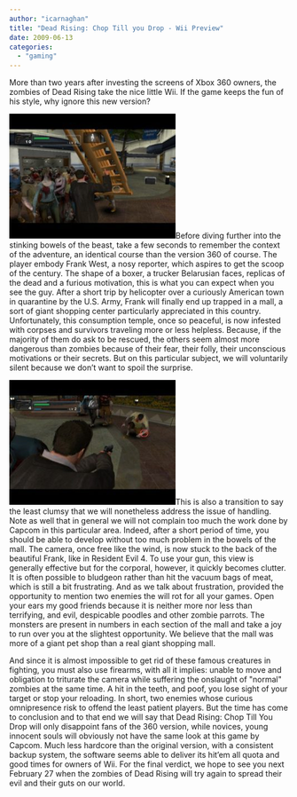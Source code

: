 ```yaml
---
author: "icarnaghan"
title: "Dead Rising: Chop Till you Drop - Wii Preview"
date: 2009-06-13
categories: 
  - "gaming"
---
```


More than two years after investing the screens of Xbox 360 owners, the zombies of Dead Rising take the nice little Wii. If the game keeps the fun of his style, why ignore this new version?

![Dead Rising.3](images/Dead-Rising.3-300x225.jpg)Before diving further into the stinking bowels of the beast, take a few seconds to remember the context of the adventure, an identical course than the version 360 of course. The player embody Frank West, a nosy reporter, which aspires to get the scoop of the century. The shape of a boxer, a trucker Belarusian faces, replicas of the dead and a furious motivation, this is what you can expect when you see the guy. After a short trip by helicopter over a curiously American town in quarantine by the U.S. Army, Frank will finally end up trapped in a mall, a sort of giant shopping center particularly appreciated in this country. Unfortunately, this consumption temple, once so peaceful, is now infested with corpses and survivors traveling more or less helpless. Because, if the majority of them do ask to be rescued, the others seem almost more dangerous than zombies because of their fear, their folly, their unconscious motivations or their secrets. But on this particular subject, we will voluntarily silent because we don’t want to spoil the surprise.

![Dead Rising.2](images/Dead-Rising.2-300x225.jpg)This is also a transition to say the least clumsy that we will nonetheless address the issue of handling. Note as well that in general we will not complain too much the work done by Capcom in this particular area. Indeed, after a short period of time, you should be able to develop without too much problem in the bowels of the mall. The camera, once free like the wind, is now stuck to the back of the beautiful Frank, like in Resident Evil 4. To use your gun, this view is generally effective but for the corporal, however, it quickly becomes clutter. It is often possible to bludgeon rather than hit the vacuum bags of meat, which is still a bit frustrating. And as we talk about frustration, provided the opportunity to mention two enemies the will rot for all your games. Open your ears my good friends because it is neither more nor less than terrifying, and evil, despicable poodles and other zombie parrots. The monsters are present in numbers in each section of the mall and take a joy to run over you at the slightest opportunity. We believe that the mall was more of a giant pet shop than a real giant shopping mall.

And since it is almost impossible to get rid of these famous creatures in fighting, you must also use firearms, with all it implies: unable to move and obligation to triturate the camera while suffering the onslaught of "normal" zombies at the same time. A hit in the teeth, and poof, you lose sight of your target or stop your reloading. In short, two enemies whose curious omnipresence risk to offend the least patient players. But the time has come to conclusion and to that end we will say that Dead Rising: Chop Till You Drop will only disappoint fans of the 360 version, while novices, young innocent souls will obviously not have the same look at this game by Capcom. Much less hardcore than the original version, with a consistent backup system, the software seems able to deliver its hit’em all quota and good times for owners of Wii. For the final verdict, we hope to see you next February 27 when the zombies of Dead Rising will try again to spread their evil and their guts on our world.
